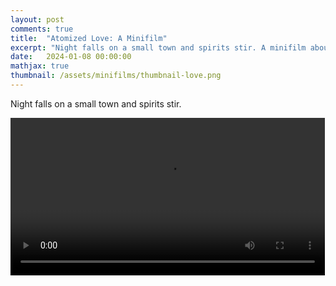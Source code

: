 ```yaml
---
layout: post
comments: true
title:  "Atomized Love: A Minifilm"
excerpt: "Night falls on a small town and spirits stir. A minifilm about men and women in an atomized environment."
date:   2024-01-08 00:00:00
mathjax: true
thumbnail: /assets/minifilms/thumbnail-love.png
---
```


<style>.wrap {max-width: 900px;}</style>

Night falls on a small town and spirits stir.

<div class="imgcap" style="display: block; margin-left: auto; margin-right: auto; width:99.9%">
    <video id="video_love" controls style="width:100%">
      <source src="/assets/minifilms/atomized-love.mp4" type="video/mp4">
    </video>
</div>


